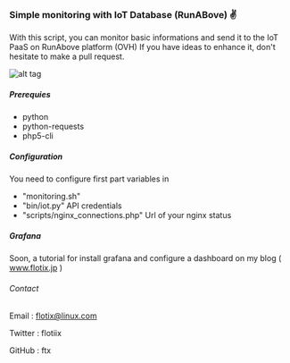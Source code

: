 ### Simple monitoring with IoT Database (RunABove) :v:

With this script, you can monitor basic informations and send it to the IoT PaaS on RunAbove platform (OVH)
If you have ideas to enhance it, don't hesitate to make a pull request.


![alt tag](http://www.flotix.jp/wp-content/uploads/2015/12/Sélection_007.png)



##### Prerequies

- python
- python-requests
- php5-cli




##### Configuration

You need to configure first part variables in 

- "monitoring.sh" 
- "bin/iot.py" API credentials
- "scripts/nginx_connections.php" Url of your nginx status



##### Grafana

Soon, a tutorial for install grafana and configure a dashboard on my blog ( www.flotix.jp )


###### Contact

Email	: flotix@linux.com

Twitter : flotiix

GitHub	: ftx




